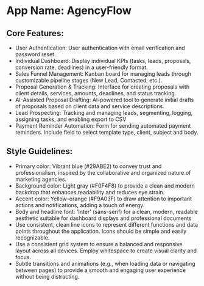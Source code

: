 # **App Name**: AgencyFlow

## Core Features:

- User Authentication: User authentication with email verification and password reset.
- Individual Dashboard: Display individual KPIs (tasks, leads, proposals, conversion rate, deadlines) in a user-friendly format.
- Sales Funnel Management: Kanban board for managing leads through customizable pipeline stages (New Lead, Contacted, etc.).
- Proposal Generation & Tracking: Interface for creating proposals with client details, services, amounts, deadlines, and status tracking.
- AI-Assisted Proposal Drafting: AI-powered tool to generate initial drafts of proposals based on client data and service descriptions.
- Lead Prospecting: Tracking and managing leads, segmenting, logging, assigning tasks, and enabling export to CSV
- Payment Reminder Automation: Form for sending automated payment reminders. Include field to select template type, client, subject and body.

## Style Guidelines:

- Primary color: Vibrant blue (#29ABE2) to convey trust and professionalism, inspired by the collaborative and organized nature of marketing agencies.
- Background color: Light gray (#F0F4F8) to provide a clean and modern backdrop that enhances readability and reduces eye strain.
- Accent color: Yellow-orange (#F9A03F) to draw attention to important actions and notifications, adding a touch of energy.
- Body and headline font: 'Inter' (sans-serif) for a clean, modern, readable aesthetic suitable for dashboard displays and professional documents
- Use consistent, clean line icons to represent different functions and data points throughout the application. Icons should be simple and easily recognizable.
- Use a consistent grid system to ensure a balanced and responsive layout across all devices. Employ whitespace to create visual clarity and focus.
- Subtle transitions and animations (e.g., when loading data or navigating between pages) to provide a smooth and engaging user experience without being distracting.